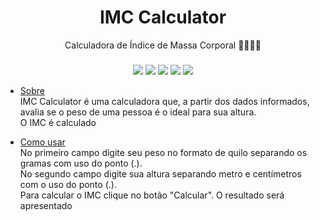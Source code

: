 <h1 align="center">IMC Calculator</h1>

<p align="center">Calculadora de Índice de Massa Corporal 👩‍⚕️👨‍⚕️</p>

###

<div align="center">
    <img src="https://img.shields.io/github/languages/count/vitorianobre/IMC_Calculator?style=flat-square"/>
    <img src="https://img.shields.io/github/repo-size/vitorianobre/IMC_Calculator?style=flat-square"/>
    <img src="https://img.shields.io/github/last-commit/vitorianobre/IMC_Calculator?style=flat-square"/>
    <img src="https://img.shields.io/apm/l/vim-mode?style=flat-square"/>
    <img src="https://img.shields.io/static/v1?label=Feito+por&message=Vitoria+Nobre&color=ff69b4?style=flat-square"/>
</div>

* [Sobre](#Sobre)<br>
IMC Calculator é uma calculadora que, a partir dos dados informados, avalia se o peso de uma pessoa é o ideal para sua altura. <br>
O IMC é calculado 

* [Como usar](#como-usar)<br>
No primeiro campo digite seu peso no formato de quilo separando os gramas com uso do ponto (.).<br>
No segundo campo digite sua altura separando metro e centímetros com o uso do ponto (.). <br>
Para calcular o IMC clique no botão "Calcular". O resultado será apresentado 